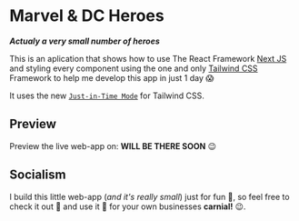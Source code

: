 # Marvel & DC Heroes
***Actualy a very small number of heroes***

This is an aplication that shows how to use The React Framework [Next JS](https://nextjs.org/) and styling every component using the one and only [Tailwind CSS](https://tailwindcss.com/) Framework to help me develop this app in just 1 day :scream:

It uses the new [`Just-in-Time Mode`](https://tailwindcss.com/docs/just-in-time-mode) for Tailwind CSS.

## Preview

Preview the live web-app on: **WILL BE THERE SOON** :wink:

## Socialism

I build this little web-app (*and it's really small*) just for fun :muscle:, so feel free to check it out :eyes: and use it :space_invader: for your own businesses **carnial!** :wink:.